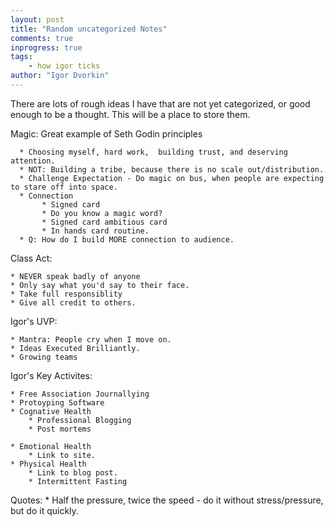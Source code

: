 ```yaml
--- 
layout: post
title: "Random uncategorized Notes"
comments: true
inprogress: true
tags: 
    - how igor ticks
author: "Igor Dvorkin"
---
```


There are lots of rough ideas I have that are not yet categorized, or good enough to be a thought. This will be a
place to store them.

Magic: Great example of Seth Godin principles

      * Choosing myself, hard work,  building trust, and deserving attention.
      * NOT: Building a tribe, because there is no scale out/distribution.
      * Challenge Expectation - Do magic on bus, when people are expecting to stare off into space.
      * Connection
           * Signed card
           * Do you know a magic word? 
           * Signed card ambitious card
           * In hands card routine.
      * Q: How do I build MORE connection to audience.



Class Act:

    * NEVER speak badly of anyone 
    * Only say what you'd say to their face.
    * Take full responsiblity
    * Give all credit to others.

Igor's UVP: 

    * Mantra: People cry when I move on.
    * Ideas Executed Brilliantly.
    * Growing teams 


Igor's Key Activites:

    * Free Association Journallying
    * Protoyping Software
    * Cognative Health
        * Professional Blogging 
        * Post mortems

    * Emotional Health
        * Link to site.
    * Physical Health
        * Link to blog post.
        * Intermittent Fasting

Quotes:
    * Half the pressure, twice the speed - do it without stress/pressure, but do it quickly. 




